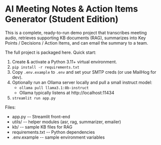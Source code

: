 # AI Meeting Notes & Action Items Generator (Student Edition)

This is a complete, ready-to-run demo project that transcribes meeting audio,
retrieves supporting KB documents (RAG), summarizes into Key Points / Decisions /
Action Items, and can email the summary to a team.

The full project is packaged here. Quick start:

1. Create & activate a Python 3.11+ virtual environment.
2. `pip install -r requirements.txt`
3. Copy `.env.example` to `.env` and set your SMTP creds (or use MailHog for dev).
4. Optionally run an Ollama server locally and pull a small instruct model:
   - `ollama pull llama3.1:8b-instruct`
   - Ollama typically listens at http://localhost:11434
5. `streamlit run app.py`

Files:
- app.py              -- Streamlit front-end
- utils/              -- helper modules (asr, rag, summarizer, emailer)
- kb/                 -- sample KB files for RAG
- requirements.txt    -- Python dependencies
- .env.example        -- sample environment variables
